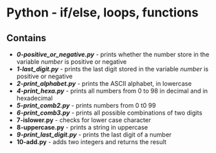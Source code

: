 # Python - if/else, loops, functions
## Contains
- ***0-positive_or_negative.py*** - prints whether the number store in the variable *number* is positive or negative
- ***1-last_digit.py*** - prints the last digit stored in the variable *number* is positive or negative
- ***2-print_alphabet.py*** - prints the ASCII alphabet, in lowercase
- ***4-print_hexa.py*** - prints all numbers from 0 to 98 in decimal and in hexadecimal
- ***5-print_comb2.py*** - prints numbers from 0 t0 99
- ***6-print_comb3.py*** - prints all possible combinations of two digits
- **7-islower.py** - checks for lower case character
- **8-uppercase.py** - prints a string in uppercase
- ***9-print_last_digit.py*** - prints the last digit of a number
- **10-add.py** - adds two integers and returns the result
